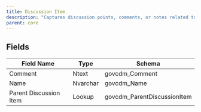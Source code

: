 ```yaml
---
title: Discussion Item
description: "Captures discussion points, comments, or notes related to government projects, meetings, or case management."
parent: core
---
```


## Fields

| Field Name             | Type    | Schema                      |
|------------------------|---------|-----------------------------|
| Comment                | Ntext   | govcdm_Comment              |
| Name                   | Nvarchar| govcdm_Name                 |
| Parent Discussion Item | Lookup  | govcdm_ParentDiscussionItem |
